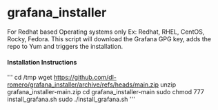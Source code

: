 # grafana_installer
For Redhat based Operating systems only Ex: Redhat, RHEL, CentOS, Rocky, Fedora.
This script will download the Grafana GPG key, adds the repo to Yum and triggers the installation.

#### Installation Instructions
'''
cd /tmp
wget https://github.com/dl-romero/grafana_installer/archive/refs/heads/main.zip
unzip grafana_installer-main.zip
cd grafana_installer-main
sudo chmod 777 install_grafana.sh
sudo ./install_grafana.sh
'''
